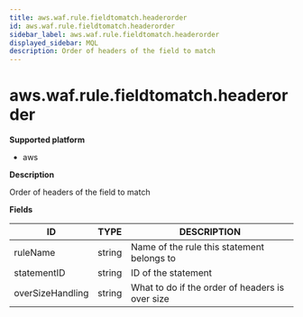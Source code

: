 ```yaml
---
title: aws.waf.rule.fieldtomatch.headerorder
id: aws.waf.rule.fieldtomatch.headerorder
sidebar_label: aws.waf.rule.fieldtomatch.headerorder
displayed_sidebar: MQL
description: Order of headers of the field to match
---
```


# aws.waf.rule.fieldtomatch.headerorder

**Supported platform**

- aws

**Description**

Order of headers of the field to match

**Fields**

| ID               | TYPE   | DESCRIPTION                                     |
| ---------------- | ------ | ----------------------------------------------- |
| ruleName         | string | Name of the rule this statement belongs to      |
| statementID      | string | ID of the statement                             |
| overSizeHandling | string | What to do if the order of headers is over size |
